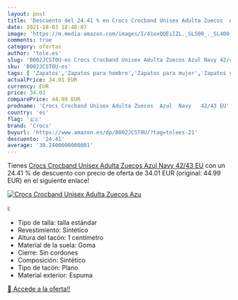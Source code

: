 ```yaml
---
layout: post
title: 'Descuento del 24.41 % en Crocs Crocband Unisex Adulta Zuecos  Azu'
date: 2021-10-03 18:48:07
image: 'https://m.media-amazon.com/images/I/41oxQQEiIZL._SL500_._SL400_.jpg'
comments: true
category: ofertas
author: 'tole.es'
slug: 'B002JCST0U-es Crocs Crocband Unisex Adulta Zuecos Azul Navy 42/43 EU'
sku: 'B002JCST0U-es'
tags: [ 'Zapatos','Zapatos para hombre','Zapatos para mujer','Zapatos y complementos','Zuecos de mujer','Zuecos y mules de mujer','Zuecos y mules para hombre','crocs','zuecos', ]
actualPrice: 34.01 EUR
currency: EUR
price: 34.01
comparePrice: 44.99 EUR
prodname: 'Crocs Crocband Unisex Adulta Zuecos  Azul  Navy   42/43 EU'
country: 'es'
flag: '🇪🇸'
brand: 'Crocs'
buyurl: 'https://www.amazon.es/dp/B002JCST0U/?tag=tolees-21'
descuento: '24.41'
average: '30.2400000000001'
---
```


Tienes [Crocs Crocband Unisex Adulta Zuecos  Azul  Navy   42/43 EU](https://www.amazon.es/dp/B002JCST0U/?tag=tolees-21) con un 24.41 % de descuento con precio de oferta de 34.01 EUR (original: 44.99 EUR) en el siguiente enlace!

[![Crocs Crocband Unisex Adulta Zuecos  Azu](https://m.media-amazon.com/images/I/41oxQQEiIZL._SL500_._SL400_.jpg)](https://www.amazon.es/dp/B002JCST0U/?tag=tolees-21)

ℹ️:

- Tipo de talla: talla estándar
- Revestimiento: Sintético
- Altura del tacón: 1 centímetro
- Material de la suela: Goma
- Cierre: Sin cordones
- Composición: Sintético
- Tipo de tacón: Plano
- Material exterior: Espuma

[🛒 Accede a la oferta!!](https://www.amazon.es/dp/B002JCST0U/?tag=tolees-21)

